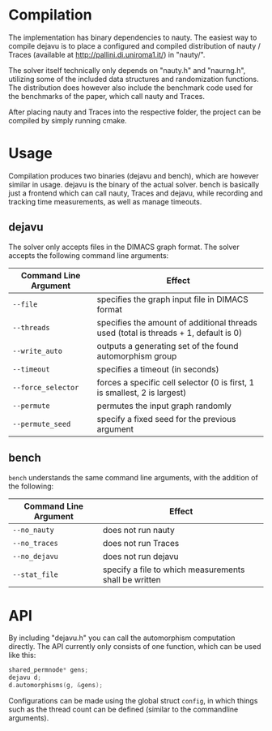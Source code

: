 # Compilation
The implementation has binary dependencies to nauty. The easiest way to compile dejavu is to place a configured and compiled distribution of nauty / Traces (available at http://pallini.di.uniroma1.it/) in "nauty/".

The solver itself technically only depends on "nauty.h" and "naurng.h", utilizing some of the included data structures and randomization functions. The distribution does however also include the benchmark code used for the benchmarks of the paper, which call nauty and Traces.

After placing nauty and Traces into the respective folder, the project can be compiled by simply running cmake.

# Usage
Compilation produces two binaries (dejavu and bench), which are however similar in usage. dejavu is the binary of the actual solver. bench is basically just a frontend which can call nauty, Traces and dejavu, while recording and tracking time measurements, as well as manage timeouts. 

## dejavu
The solver only accepts files in the DIMACS graph format. The solver accepts the following command line arguments:

Command Line Argument | Effect
--- | ---
`--file` | specifies the graph input file in DIMACS format
`--threads` | specifies the amount of additional threads used (total is threads + 1, default is 0)
`--write_auto` | outputs a generating set of the found automorphism group
`--timeout` | specifies a timeout (in seconds)
`--force_selector` | forces a specific cell selector (0 is first, 1 is smallest, 2 is largest)
`--permute` | permutes the input graph randomly
`--permute_seed` | specify a fixed seed for the previous argument

## bench
`bench` understands the same command line arguments, with the addition of the following: 

Command Line Argument | Effect
--- | ---
`--no_nauty` | does not run nauty
`--no_traces` | does not run Traces
`--no_dejavu` | does not run dejavu
`--stat_file` | specify a file to which measurements shall be written

# API
By including "dejavu.h" you can call the automorphism computation directly. The API currently only consists of one function, which can be used like this:
```cpp
shared_permnode* gens;
dejavu d;
d.automorphisms(g, &gens);
```
Configurations can be made using the global struct `config`, in which things such as the thread count can be defined (similar to the commandline arguments).